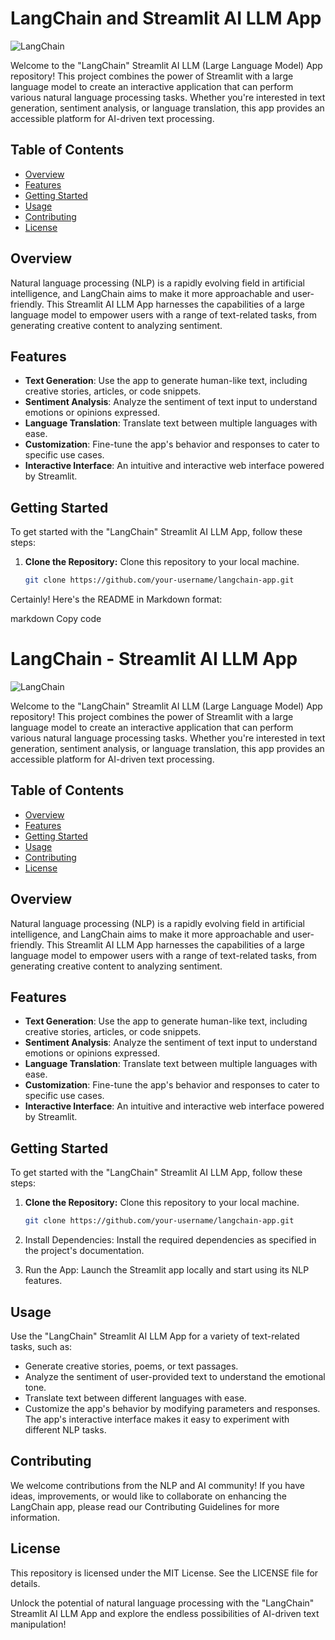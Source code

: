 # LangChain and Streamlit AI LLM App

![LangChain](https://img.shields.io/badge/LangChain-Streamlit%20AI%20LLM%20App-blue)

Welcome to the "LangChain" Streamlit AI LLM (Large Language Model) App repository! This project combines the power of Streamlit with a large language model to create an interactive application that can perform various natural language processing tasks. Whether you're interested in text generation, sentiment analysis, or language translation, this app provides an accessible platform for AI-driven text processing.

## Table of Contents

- [Overview](#overview)
- [Features](#features)
- [Getting Started](#getting-started)
- [Usage](#usage)
- [Contributing](#contributing)
- [License](#license)

## Overview

Natural language processing (NLP) is a rapidly evolving field in artificial intelligence, and LangChain aims to make it more approachable and user-friendly. This Streamlit AI LLM App harnesses the capabilities of a large language model to empower users with a range of text-related tasks, from generating creative content to analyzing sentiment.

## Features

- **Text Generation**: Use the app to generate human-like text, including creative stories, articles, or code snippets.
- **Sentiment Analysis**: Analyze the sentiment of text input to understand emotions or opinions expressed.
- **Language Translation**: Translate text between multiple languages with ease.
- **Customization**: Fine-tune the app's behavior and responses to cater to specific use cases.
- **Interactive Interface**: An intuitive and interactive web interface powered by Streamlit.

## Getting Started

To get started with the "LangChain" Streamlit AI LLM App, follow these steps:

1. **Clone the Repository:** Clone this repository to your local machine.

   ```bash
   git clone https://github.com/your-username/langchain-app.git


Certainly! Here's the README in Markdown format:

markdown
Copy code
# LangChain - Streamlit AI LLM App

![LangChain](https://img.shields.io/badge/LangChain-Streamlit%20AI%20LLM%20App-blue)

Welcome to the "LangChain" Streamlit AI LLM (Large Language Model) App repository! This project combines the power of Streamlit with a large language model to create an interactive application that can perform various natural language processing tasks. Whether you're interested in text generation, sentiment analysis, or language translation, this app provides an accessible platform for AI-driven text processing.

## Table of Contents

- [Overview](#overview)
- [Features](#features)
- [Getting Started](#getting-started)
- [Usage](#usage)
- [Contributing](#contributing)
- [License](#license)

## Overview

Natural language processing (NLP) is a rapidly evolving field in artificial intelligence, and LangChain aims to make it more approachable and user-friendly. This Streamlit AI LLM App harnesses the capabilities of a large language model to empower users with a range of text-related tasks, from generating creative content to analyzing sentiment.

## Features

- **Text Generation**: Use the app to generate human-like text, including creative stories, articles, or code snippets.
- **Sentiment Analysis**: Analyze the sentiment of text input to understand emotions or opinions expressed.
- **Language Translation**: Translate text between multiple languages with ease.
- **Customization**: Fine-tune the app's behavior and responses to cater to specific use cases.
- **Interactive Interface**: An intuitive and interactive web interface powered by Streamlit.

## Getting Started

To get started with the "LangChain" Streamlit AI LLM App, follow these steps:

1. **Clone the Repository:** Clone this repository to your local machine.

   ```bash
   git clone https://github.com/your-username/langchain-app.git
2. Install Dependencies: Install the required dependencies as specified in the project's documentation.

3. Run the App: Launch the Streamlit app locally and start using its NLP features.

## Usage
Use the "LangChain" Streamlit AI LLM App for a variety of text-related tasks, such as:

-  Generate creative stories, poems, or text passages.
- Analyze the sentiment of user-provided text to understand the emotional tone.
- Translate text between different languages with ease.
- Customize the app's behavior by modifying parameters and responses.
The app's interactive interface makes it easy to experiment with different NLP tasks.

## Contributing
We welcome contributions from the NLP and AI community! If you have ideas, improvements, or would like to collaborate on enhancing the LangChain app, please read our Contributing Guidelines for more information.

## License
This repository is licensed under the MIT License. See the LICENSE file for details.

Unlock the potential of natural language processing with the "LangChain" Streamlit AI LLM App and explore the endless possibilities of AI-driven text manipulation!
